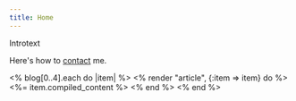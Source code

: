```yaml
---
title: Home
---
```


Introtext

Here's how to [contact](/contact/) me.

<% blog[0..4].each do |item| %>
<% render "article", {:item => item} do %>
<%= item.compiled_content %>
<% end %>
<% end %>
